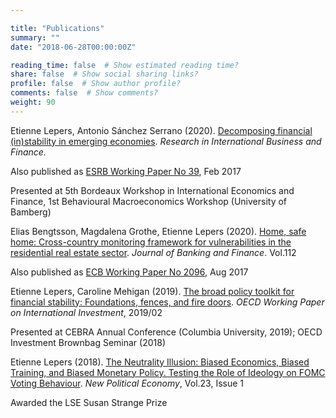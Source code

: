 ```yaml
---

title: "Publications"
summary: ""
date: "2018-06-28T00:00:00Z"

reading_time: false  # Show estimated reading time?
share: false  # Show social sharing links?
profile: false  # Show author profile?
comments: false  # Show comments?
weight: 90
---
```


Etienne Lepers, Antonio Sánchez Serrano (2020). [Decomposing financial (in)stability in emerging economies](https://www.sciencedirect.com/science/article/pii/S0275531918309462?dgcid=author#fig0055). *Research in International Business and Finance.*

Also published as [ESRB Working Paper No 39](https://www.esrb.europa.eu//pub/pdf/wp/esrbwp39.en.pdf), Feb 2017

Presented at 5th Bordeaux Workshop in International Economics and Finance, 1st Behavioural Macroeconomics Workshop (University of Bamberg)

Elias Bengtsson, Magdalena Grothe, Etienne Lepers (2020). [Home, safe home: Cross-country monitoring framework for vulnerabilities in the residential real estate sector](https://www.sciencedirect.com/science/article/abs/pii/S0378426617302935?via%3Dihub). *Journal of Banking and Finance*. Vol.112

Also published as [ECB Working Paper No 2096](https://www.ecb.europa.eu/pub/pdf/scpwps/ecb.wp2096.en.pdf), Aug 2017

Etienne Lepers, Caroline Mehigan (2019). [The broad policy toolkit for financial stability: Foundations, fences, and fire doors](https://www.oecd-ilibrary.org/finance-and-investment/the-broad-policy-toolkit-for-financial-stability_9188f06a-en). *OECD Working Paper on International Investment*, 2019/02

Presented at CEBRA Annual Conference (Columbia University, 2019); OECD Investment Brownbag Seminar (2018)

Etienne Lepers (2018). [The Neutrality Illusion: Biased Economics, Biased Training, and Biased Monetary Policy. Testing the Role of Ideology on FOMC Voting Behaviour](https://www.tandfonline.com/doi/abs/10.1080/13563467.2017.1332019?journalCode=cnpe20). *New Political Economy*, Vol.23, Issue 1

Awarded the LSE Susan Strange Prize

